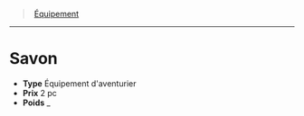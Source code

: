 ﻿---
!EquipmentItem
Type: Équipement d'aventurier
Price: 2 pc
Weight: _
Id: equipment_hd.md#savon
ParentLink: equipment_hd.md#Équipement
Name: Savon
ParentName: Équipement
NameLevel: 1
Attributes:
  Name: Savon
  Markdown: >+
    # <!--Name-->Savon<!--/Name-->


    - **Type** <!--Type-->Équipement d'aventurier<!--/Type-->

    - **Prix** <!--Price-->2 pc<!--/Price-->

    - **Poids** <!--Weight-->_<!--/Weight-->

  Type: Équipement d'aventurier
  Price: 2 pc
  Weight: _
AttributesDictionary: >+
  Name: Savon

  Markdown: >+

    # <!--Name-->Savon<!--/Name-->





    - **Type** <!--Type-->Équipement d'aventurier<!--/Type-->



    - **Prix** <!--Price-->2 pc<!--/Price-->



    - **Poids** <!--Weight-->_<!--/Weight-->



  Type: Équipement d'aventurier

  Price: 2 pc

  Weight: _

---
> [Équipement](hd_equipment.md)

---

# Savon

- **Type** Équipement d'aventurier
- **Prix** 2 pc
- **Poids** _

